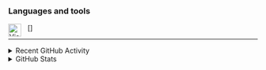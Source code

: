 
### Languages and tools
[<img align="left" alt="Visual Studio Code" width="26px" src="https://cdn.jsdelivr.net/gh/devicons/devicon/icons/vscode/vscode-original.svg" style="padding-right:10px;" />]

---
<details>
  <summary> Recent GitHub Activity</summary>
  
<!--START_SECTION:activity-->


</details>

<details>
  <summary>GitHub Stats</summary>

  <img align="left" src="https://github-readme-stats.vercel.app/api?username=KillerBOSS2019&show_icons=true&hide_border=false&title_color=ff652f&icon_color=FFE400&bg_color=09131B&text_color=ffffff&border_color=0c1a25" />

</details>
